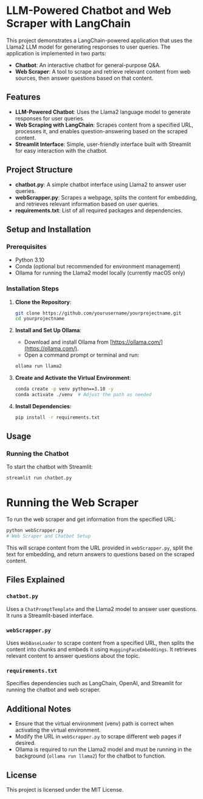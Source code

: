 # LLM-Powered Chatbot and Web Scraper with LangChain

This project demonstrates a LangChain-powered application that uses the Llama2 LLM model for generating responses to user queries. The application is implemented in two parts:

- **Chatbot**: An interactive chatbot for general-purpose Q&A.
- **Web Scraper**: A tool to scrape and retrieve relevant content from web sources, then answer questions based on that content.

## Features

- **LLM-Powered Chatbot**: Uses the Llama2 language model to generate responses for user queries.
- **Web Scraping with LangChain**: Scrapes content from a specified URL, processes it, and enables question-answering based on the scraped content.
- **Streamlit Interface**: Simple, user-friendly interface built with Streamlit for easy interaction with the chatbot.

## Project Structure

- **chatbot.py**: A simple chatbot interface using Llama2 to answer user queries.
- **webScrapper.py**: Scrapes a webpage, splits the content for embedding, and retrieves relevant information based on user queries.
- **requirements.txt**: List of all required packages and dependencies.

## Setup and Installation

### Prerequisites

- Python 3.10
- Conda (optional but recommended for environment management)
- Ollama for running the Llama2 model locally (currently macOS only)

### Installation Steps

1. **Clone the Repository**:

    ```bash
    git clone https://github.com/yourusername/yourprojectname.git
    cd yourprojectname
    ```

2. **Install and Set Up Ollama**:

    - Download and install Ollama from [https://ollama.com/](https://ollama.com/).
    - Open a command prompt or terminal and run:

    ```bash
    ollama run llama2
    ```

3. **Create and Activate the Virtual Environment**:

    ```bash
    conda create -p venv python==3.10 -y
    conda activate ./venv  # Adjust the path as needed
    ```

4. **Install Dependencies**:

    ```bash
    pip install -r requirements.txt
    ```

## Usage

### Running the Chatbot

To start the chatbot with Streamlit:

```bash
streamlit run chatbot.py
```
# Running the Web Scraper

To run the web scraper and get information from the specified URL:

```bash
python webScrapper.py
# Web Scraper and Chatbot Setup
```
This will scrape content from the URL provided in `webScrapper.py`, split the text for embedding, and return answers to questions based on the scraped content.

## Files Explained

### `chatbot.py`
Uses a `ChatPromptTemplate` and the Llama2 model to answer user questions. It runs a Streamlit-based interface.

### `webScrapper.py`
Uses `WebBaseLoader` to scrape content from a specified URL, then splits the content into chunks and embeds it using `HuggingFaceEmbeddings`. It retrieves relevant content to answer questions about the topic.

### `requirements.txt`
Specifies dependencies such as LangChain, OpenAI, and Streamlit for running the chatbot and web scraper.

## Additional Notes

- Ensure that the virtual environment (venv) path is correct when activating the virtual environment.
- Modify the URL in `webScrapper.py` to scrape different web pages if desired.
- Ollama is required to run the Llama2 model and must be running in the background (`ollama run llama2`) for the chatbot to function.

## License

This project is licensed under the MIT License.
